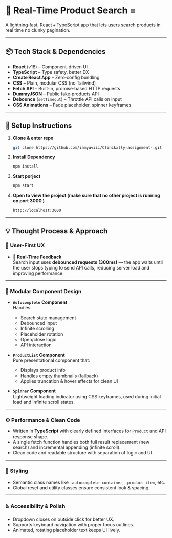 # 🛒 Real‑Time Product Search =

A lightning‑fast, React + TypeScript app that lets users search products in real time no clunky pagination.

---

## 📦 Tech Stack & Dependencies

- **React** (v18) – Component-driven UI  
- **TypeScript** – Type safety, better DX  
- **Create React App** – Zero‑config bundling  
- **CSS** – Plain, modular CSS (no Tailwind)  
- **Fetch API** – Built‑in, promise‑based HTTP requests  
- **DummyJSON** – Public fake‑products API  
- **Debounce** (`setTimeout`) – Throttle API calls on input   
- **CSS Animations** – Fade placeholder, spinner keyframes  

---

## 🚀 Setup Instructions

1. **Clone & enter repo**  
   ```bash
   git clone https://github.com/iamyuviii/Clinikally-assignment-.git

2. **Install Dependency**  
   ```bash
   npm install

3. **Start porject**  
   ```bash
   npm start
   
3. **Open to view the project (make sure that no other project is running on port 3000 )**  
   ```bash
   http://localhost:3000
------------------------------------------------------------------------------------------------



 ## 💡 Thought Process & Approach

### 🧠 User-First UX
- **🔄 Real-Time Feedback**  
  Search input uses **debounced requests (300ms)** — the app waits until the user stops typing to send API calls, reducing server load and improving performance.

---

### 🧩 Modular Component Design

- **`Autocomplete` Component**  
  Handles:
  - Search state management  
  - Debounced input  
  - Infinite scrolling  
  - Placeholder rotation  
  - Open/close logic  
  - API interaction  

- **`ProductList` Component**  
  Pure presentational component that:
  - Displays product info
  - Handles empty thumbnails (fallback)
  - Applies truncation & hover effects for clean UI

- **`Spinner` Component**  
  Lightweight loading indicator using CSS keyframes, used during initial load and infinite scroll states.

---

### ⚙️ Performance & Clean Code
- Written in **TypeScript** with clearly defined interfaces for `Product` and API response shape.
- A single fetch function handles both full result replacement (new search) and incremental appending (infinite scroll).
- Clean code and readable structure with separation of logic and UI.

---

### 🎨 Styling
- Semantic class names like `.autocomplete-container`, `.product-item`, etc.
- Global reset and utility classes ensure consistent look & spacing.

---

### ♿ Accessibility & Polish
- Dropdown closes on outside click for better UX.
- Supports keyboard navigation with proper focus outlines.
- Animated, rotating placeholder text keeps UI lively.
